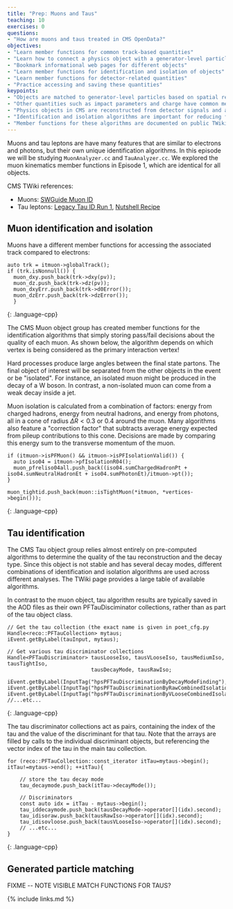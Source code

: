 ```yaml
---
title: "Prep: Muons and Taus"
teaching: 10
exercises: 0
questions:
- "How are muons and taus treated in CMS OpenData?"
objectives:
- "Learn member functions for common track-based quantities"
- "Learn how to connect a physics object with a generator-level particle"
- "Bookmark informational web pages for different objects"
- "Learn member functions for identification and isolation of objects"
- "Learn member functions for detector-related quantities"
- "Practice accessing and saving these quantities"
keypoints:
- "Objects are matched to generator-level particles based on spatial relationships."
- "Other quantities such as impact parameters and charge have common member functions."
- "Physics objects in CMS are reconstructed from detector signals and are never 100% certain!"
- "Identification and isolation algorithms are important for reducing fake objects."
- "Member functions for these algorithms are documented on public TWiki pages."
---
```


Muons and tau leptons are have many features that are similar to electrons and photons, but their own unique identification algorithms. In this episode we will be studying `MuonAnalyzer.cc` and `TauAnalyzer.cc`. We explored the muon kinematics member functions in Episode 1, which are identical for all objects. 

CMS TWiki references:
 * Muons: [SWGuide Muon ID](https://twiki.cern.ch/twiki/bin/view/CMSPublic/SWGuideMuonId)
 * Tau leptons: [Legacy Tau ID Run 1](https://twiki.cern.ch/twiki/bin/view/CMSPublic/WorkBookPFTauTagging#Legacy_Tau_ID_Run_I), [Nutshell Recipe](https://twiki.cern.ch/twiki/bin/view/CMSPublic/NutShellRecipeFor5312AndNewer)

## Muon identification and isolation

Muons have a different member functions for accessing the associated track compared to electrons:

~~~
auto trk = itmuon->globalTrack();
if (trk.isNonnull()) {
  muon_dxy.push_back(trk->dxy(pv));
  muon_dz.push_back(trk->dz(pv));
  muon_dxyErr.push_back(trk->d0Error());
  muon_dzErr.push_back(trk->dzError());
  }
~~~
{: .language-cpp}

The CMS Muon object group has created member functions for the identification algorithms that simply
storing pass/fail decisions about the quality of each muon. As shown below, the algorithm depends
on which vertex is being considered as the primary interaction vertex!

Hard processes produce large angles between the final state partons. The final object of interest will be separated from 
the other objects in the event or be "isolated". For instance, an isolated muon might be produced in the decay of a W boson.
In contrast, a non-isolated muon can come from a weak decay inside a jet. 

Muon isolation is calculated from a combination of factors: energy from charged hadrons, energy from
neutral hadrons, and energy from photons, all in a cone of radius $\Delta R < 0.3$ or 0.4 around
the muon. Many algorithms also feature a "correction factor" that subtracts average energy expected
from pileup contributions to this cone. Decisions are made by comparing this energy sum to the
transverse momentum of the muon. 

~~~
if (itmuon->isPFMuon() && itmuon->isPFIsolationValid()) {
  auto iso04 = itmuon->pfIsolationR04();
  muon_pfreliso04all.push_back((iso04.sumChargedHadronPt + iso04.sumNeutralHadronEt + iso04.sumPhotonEt)/itmuon->pt());
}

muon_tightid.push_back(muon::isTightMuon(*itmuon, *vertices->begin()));
~~~
{: .language-cpp}

## Tau identification

The CMS Tau object group relies almost entirely on pre-computed algorithms to determine the
quality of the tau reconstruction and the decay type. Since this object is not stable and has
several decay modes, different combinations of identification and isolation algorithms are
used across different analyses. The TWiki page provides a large table of available algorithms.

In contrast to the muon object, tau algorithm results are typically saved in the AOD files
as their own PFTauDisciminator collections, rather than as part of the tau object class.

~~~
// Get the tau collection (the exact name is given in poet_cfg.py
Handle<reco::PFTauCollection> mytaus;
iEvent.getByLabel(tauInput, mytaus);

// Get various tau discriminator collections
Handle<PFTauDiscriminator> tausLooseIso, tausVLooseIso, tausMediumIso, tausTightIso,
                           tausDecayMode, tausRawIso;

iEvent.getByLabel(InputTag("hpsPFTauDiscriminationByDecayModeFinding"),tausDecayMode);
iEvent.getByLabel(InputTag("hpsPFTauDiscriminationByRawCombinedIsolationDBSumPtCorr"),tausRawIso);
iEvent.getByLabel(InputTag("hpsPFTauDiscriminationByVLooseCombinedIsolationDBSumPtCorr"),tausVLooseIso);
//...etc...
~~~
{: .language-cpp}

The tau discriminator collections act as pairs, containing the index of the tau and the value
of the discriminant for that tau. Note that the arrays are filled by calls to the individual
discriminant objects, but referencing the vector index of the tau in the main tau collection.

~~~
for (reco::PFTauCollection::const_iterator itTau=mytaus->begin(); itTau!=mytaus->end(); ++itTau){

    // store the tau decay mode
    tau_decaymode.push_back(itTau->decayMode());

    // Discriminators
    const auto idx = itTau - mytaus->begin();
    tau_iddecaymode.push_back(tausDecayMode->operator[](idx).second);
    tau_idisoraw.push_back(tausRawIso->operator[](idx).second);
    tau_idisovloose.push_back(tausVLooseIso->operator[](idx).second);    
    // ...etc...
}
~~~
{: .language-cpp}


## Generated particle matching


FIXME -- NOTE VISIBLE MATCH FUNCTIONS FOR TAUS?



{% include links.md %}


